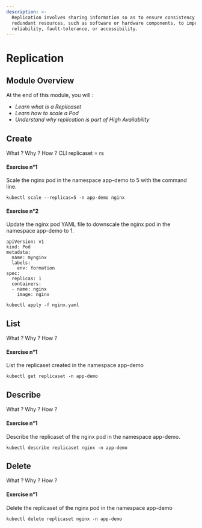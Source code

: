 ```yaml
---
description: >-
  Replication involves sharing information so as to ensure consistency between
  redundant resources, such as software or hardware components, to improve
  reliability, fault-tolerance, or accessibility.
---
```


# Replication

## Module Overview

At the end of this module, you will :

* _Learn what is a Replicaset_
* _Learn how to scale a Pod_
* _Understand why replication is part of High Availability_

## Create

What ? Why ? How ? CLI replicaset = rs

#### Exercise n°1

Scale the nginx pod in the namespace app-demo to 5 with the command line.

```text
kubectl scale --replicas=5 -n app-demo nginx
```

#### Exercise n°2

Update the nginx pod YAML file to downscale the nginx pod in the namespace app-demo to 1.

```text
apiVersion: v1
kind: Pod
metadata:
  name: mynginx
  labels:
    env: formation
spec:
  replicas: 1
  containers:
  - name: nginx
    image: nginx
```

```text
kubectl apply -f nginx.yaml
```

## List

What ? Why ? How ?

#### Exercise n°1

List the replicaset created in the namespace app-demo

```text
kubectl get replicaset -n app-demo
```

## Describe

What ? Why ? How ?

#### Exercise n°1

Describe the replicaset of the nginx pod in the namespace app-demo.

```text
kubectl describe replicaset nginx -n app-demo
```

## Delete

What ? Why ? How ?

#### Exercise n°1

Delete the replicaset of the nginx pod in the namespace app-demo

```text
kubectl delete replicaset nginx -n app-demo
```

